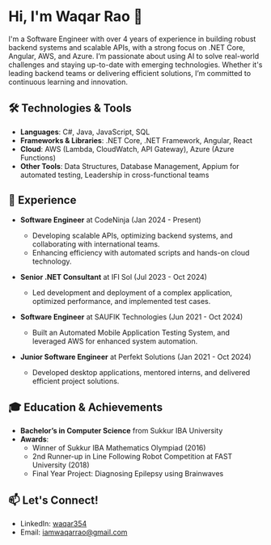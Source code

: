 # Hi, I'm Waqar Rao 👋

I'm a Software Engineer with over 4 years of experience in building robust backend systems and scalable APIs, with a strong focus on .NET Core, Angular, AWS, and Azure. I’m passionate about using AI to solve real-world challenges and staying up-to-date with emerging technologies. Whether it's leading backend teams or delivering efficient solutions, I’m committed to continuous learning and innovation.


## 🛠️ Technologies & Tools

- **Languages**: C#, Java, JavaScript, SQL
- **Frameworks & Libraries**: .NET Core, .NET Framework, Angular, React
- **Cloud**: AWS (Lambda, CloudWatch, API Gateway), Azure (Azure Functions)
- **Other Tools**: Data Structures, Database Management, Appium for automated testing, Leadership in cross-functional teams


## 💼 Experience

- **Software Engineer** at CodeNinja (Jan 2024 - Present)
  - Developing scalable APIs, optimizing backend systems, and collaborating with international teams.
  - Enhancing efficiency with automated scripts and hands-on cloud technology.

- **Senior .NET Consultant** at IFI Sol (Jul 2023 - Oct 2024)
  - Led development and deployment of a complex application, optimized performance, and implemented test cases.

- **Software Engineer** at SAUFIK Technologies (Jun 2021 - Oct 2024)
  - Built an Automated Mobile Application Testing System, and leveraged AWS for enhanced system automation.

- **Junior Software Engineer** at Perfekt Solutions (Jan 2021 - Oct 2024)
  - Developed desktop applications, mentored interns, and delivered efficient project solutions.


## 🎓 Education & Achievements

- **Bachelor’s in Computer Science** from Sukkur IBA University
- **Awards**:
  - Winner of Sukkur IBA Mathematics Olympiad (2016)
  - 2nd Runner-up in Line Following Robot Competition at FAST University (2018)
  - Final Year Project: Diagnosing Epilepsy using Brainwaves


## 📫 Let's Connect!

- LinkedIn: [waqar354](https://www.linkedin.com/in/wrvicky/)
- Email: iamwaqarrao@gmail.com
